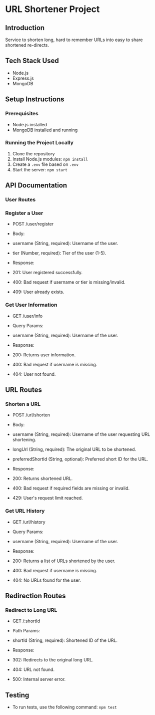 # URL Shortener Project

## Introduction

Service to shorten long, hard to remember URLs into easy to share shortened re-directs.

## Tech Stack Used
- Node.js
- Express.js
- MongoDB

## Setup Instructions

### Prerequisites

- Node.js installed
- MongoDB installed and running

### Running the Project Locally

1. Clone the repository
2. Install Node.js modules: `npm install`
3. Create a `.env` file based on `.env`
4. Start the server: `npm start`

## API Documentation

### User Routes

### Register a User

- POST /user/register

- Body:
- username (String, required): Username of the user.
- tier (Number, required): Tier of the user (1-5).

- Response:
- 201: User registered successfully.
- 400: Bad request if username or tier is missing/invalid.
- 409: User already exists.

### Get User Information

- GET /user/info

- Query Params:
- username (String, required): Username of the user.

- Response:
- 200: Returns user information.
- 400: Bad request if username is missing.
- 404: User not found.

## URL Routes

### Shorten a URL

- POST /url/shorten

- Body:

- username (String, required): Username of the user requesting URL shortening.
- longUrl (String, required): The original URL to be shortened.
- preferredShortId (String, optional): Preferred short ID for the URL.

- Response:
- 200: Returns shortened URL.
- 400: Bad request if required fields are missing or invalid.
- 429: User's request limit reached.

### Get URL History

- GET /url/history

- Query Params:
- username (String, required): Username of the user.

- Response:
- 200: Returns a list of URLs shortened by the user.
- 400: Bad request if username is missing.
- 404: No URLs found for the user.

## Redirection Routes

### Redirect to Long URL

- GET /:shortId

- Path Params:
- shortId (String, required): Shortened ID of the URL.

- Response:
- 302: Redirects to the original long URL.
- 404: URL not found.
- 500: Internal server error.

## Testing

- To run tests, use the following command: `npm test`